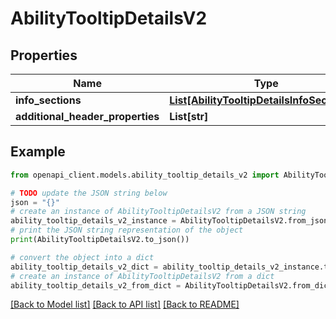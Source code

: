 # AbilityTooltipDetailsV2


## Properties

Name | Type | Description | Notes
------------ | ------------- | ------------- | -------------
**info_sections** | [**List[AbilityTooltipDetailsInfoSectionV2]**](AbilityTooltipDetailsInfoSectionV2.md) |  | [optional] 
**additional_header_properties** | **List[str]** |  | [optional] 

## Example

```python
from openapi_client.models.ability_tooltip_details_v2 import AbilityTooltipDetailsV2

# TODO update the JSON string below
json = "{}"
# create an instance of AbilityTooltipDetailsV2 from a JSON string
ability_tooltip_details_v2_instance = AbilityTooltipDetailsV2.from_json(json)
# print the JSON string representation of the object
print(AbilityTooltipDetailsV2.to_json())

# convert the object into a dict
ability_tooltip_details_v2_dict = ability_tooltip_details_v2_instance.to_dict()
# create an instance of AbilityTooltipDetailsV2 from a dict
ability_tooltip_details_v2_from_dict = AbilityTooltipDetailsV2.from_dict(ability_tooltip_details_v2_dict)
```
[[Back to Model list]](../README.md#documentation-for-models) [[Back to API list]](../README.md#documentation-for-api-endpoints) [[Back to README]](../README.md)


